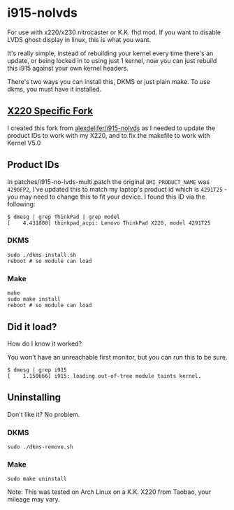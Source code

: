 # i915-nolvds
For use with x220/x230 nitrocaster or K.K. fhd mod. If you want to disable LVDS ghost display in linux, this is what you want. 

It's really simple, instead of rebuilding your kernel every time there's an update, or being locked in to using just 1 kernel, now you can just rebuild this i915 against your own kernel headers.

There's two ways you can install this, DKMS or just plain make. To use dkms, you must have it installed.

## [X220 Specific Fork](https://github.com/dorianfm/i915-nolvds)

I created this fork from [alexdelifer/i915-nolvds](https://github.com/alexdelifer/i915-nolvds) as I needed to update the product IDs to work with my X220, and to fix the makefile to work with Kernel V5.0

## Product IDs

In patches/i915-no-lvds-multi.patch the original `DMI_PRODUCT_NAME` was `4290FP2`, I've updated this to match my laptop's product id which is `4291T25` - you may need to change this to fit your device. I found this ID via the following:

```
$ dmesg | grep ThinkPad | grep model
[    4.431800] thinkpad_acpi: Lenovo ThinkPad X220, model 4291T25
```

### DKMS

```
sudo ./dkms-install.sh
reboot # so module can load
```

### Make
```
make
sudo make install
reboot # so module can load
```
## Did it load?
How do I know it worked?

You won't have an unreachable first monitor, but you can run this to be sure.
``` 
$ dmesg | grep i915
[    1.150666] i915: loading out-of-tree module taints kernel.
```
## Uninstalling

Don't like it? No problem.

### DKMS
```
sudo ./dkms-remove.sh
```

### Make
```
sudo make uninstall
```

Note: This was tested on Arch Linux on a K.K. X220 from Taobao, your mileage may vary.
